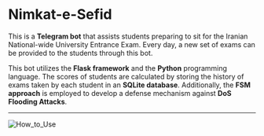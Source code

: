 # Nimkat-e-Sefid

This is a **Telegram bot** that assists students preparing to sit for the Iranian National-wide University Entrance Exam. Every day, a new set of exams can be provided to the students through this bot.

This bot utilizes the **Flask framework** and the **Python** programming language. The scores of students are calculated by storing the history of exams taken by each student in an **SQLite database**. Additionally, the **FSM approach** is employed to develop a defense mechanism against **DoS Flooding Attacks**.

------------------------------

<!-- a normal html comment -->
<!--- 
<kbd>
<img src="https://github.com/mostafachegeni/Nimkat-e-Sefid/blob/2ae4506444d94c5e5da06c4cc6c5e9d069de509e/How_to_Use.gif" width="300" height="480" /> 
<kbd>
--->

![How_to_Use](https://github.com/mostafachegeni/Nimkat-e-Sefid/blob/2ae4506444d94c5e5da06c4cc6c5e9d069de509e/How_to_Use.gif)

